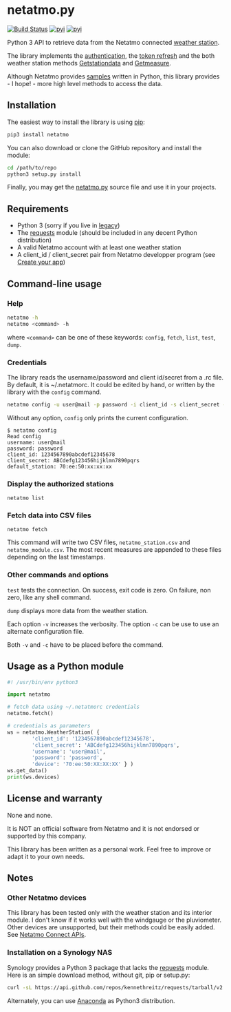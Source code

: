 # netatmo.py

[![Build Status](https://travis-ci.org/rene-d/netatmo.svg?branch=master)](https://travis-ci.org/rene-d/netatmo)
[![pyi](https://img.shields.io/pypi/v/netatmo.svg)](https://pypi.python.org/pypi/netatmo)
[![pyi](https://img.shields.io/pypi/pyversions/netatmo.svg)](https://pypi.python.org/pypi/netatmo)

Python 3 API to retrieve data from the Netatmo connected [weather station](https://www.netatmo.com/product/weather/).

The library implements the [authentication](https://dev.netatmo.com/dev/resources/technical/guides/authentication/clientcredentials), the [token refresh](https://dev.netatmo.com/dev/resources/technical/guides/authentication/refreshingatoken) and the both weather station methods [Getstationdata](https://dev.netatmo.com/dev/resources/technical/reference/weatherstation/getstationsdata) and [Getmeasure](https://dev.netatmo.com/dev/resources/technical/reference/common/getmeasure).

Although Netatmo provides [samples](https://dev.netatmo.com/dev/resources/technical/samplessdks/codesamples#) written in Python, this library provides - I hope! - more high level methods to access the data.

## Installation

The easiest way to install the library is using [pip](https://pip.pypa.io/en/stable/):
```bash
pip3 install netatmo
```

You can also download or clone the GitHub repository and install the module:
```bash
cd /path/to/repo
python3 setup.py install
```

Finally, you may get the [netatmo.py](https://github.com/rene-d/netatmo/blob/master/src/netatmo/netatmo.py) source file and use it in your projects.


## Requirements

* Python 3 (sorry if you live in [legacy](https://wiki.python.org/moin/Python2orPython3))
* The [requests](http://docs.python-requests.org/) module (should be included in any decent Python distribution)
* A valid Netatmo account with at least one weather station
* A client\_id / client\_secret pair from Netatmo developper program (see [Create your app](https://dev.netatmo.com/apps/createanapp))

## Command-line usage

### Help

```bash
netatmo -h
netatmo <command> -h
```

where `<command>` can be one of these keywords: `config`, `fetch`, `list`, `test`, `dump`.

### Credentials

The library reads the username/password and client id/secret from a .rc file. By default, it is ~/.netatmorc. It could be edited by hand, or written by the library with the `config` command.

```bash
netatmo config -u user@mail -p password -i client_id -s client_secret -d 70:ee:50:xx:xx:xx
````

Without any option, `config` only prints the current configuration.

    $ netatmo config
    Read config
    username: user@mail
    password: password
    client_id: 1234567890abcdef12345678
    client_secret: ABCdefg123456hijklmn7890pqrs
    default_station: 70:ee:50:xx:xx:xx

### Display the authorized stations

    netatmo list

### Fetch data into CSV files

    netatmo fetch

This command will write two CSV files, `netatmo_station.csv` and `netatmo_module.csv`. The most recent measures are appended to these files depending on the last timestamps.

### Other commands and options

`test` tests the connection. On success, exit code is zero. On failure, non zero, like any shell command.

`dump` displays more data from the weather station.

Each option `-v` increases the verbosity. The option `-c` can be use to use an alternate configuration file.

Both `-v` and `-c` have to be placed before the command.

## Usage as a Python module

```python
#! /usr/bin/env python3

import netatmo

# fetch data using ~/.netatmorc credentials
netatmo.fetch()

# credentials as parameters
ws = netatmo.WeatherStation( {
        'client_id': '1234567890abcdef12345678',
        'client_secret': 'ABCdefg123456hijklmn7890pqrs',
        'username': 'user@mail',
        'password': 'password',
        'device': '70:ee:50:XX:XX:XX' } )
ws.get_data()
print(ws.devices)
```

## License and warranty

None and none.

It is NOT an official software from Netatmo and it is not endorsed or supported by this company.

This library has been written as a personal work. Feel free to improve or adapt it to your own needs.

## Notes

### Other Netatmo devices

This library has been tested only with the weather station and its interior module. I don't know if it works well with the windgauge or the pluviometer. Other devices are unsupported, but their methods could be easily added. See [Netatmo Connect APIs](https://dev.netatmo.com/dev/resources/technical/reference).

### Installation on a Synology NAS

Synology provides a Python 3 package that lacks the [requests](http://python-requests.org/) module. Here is an simple download method, without git, pip or setup.py:

```bash
curl -sL https://api.github.com/repos/kennethreitz/requests/tarball/v2.20.0 | tar -xzf - --strip-components=1 --wildcards '*/requests'
```

Alternately, you can use [Anaconda](https://repo.anaconda.com/archive/) as Python3 distribution.
